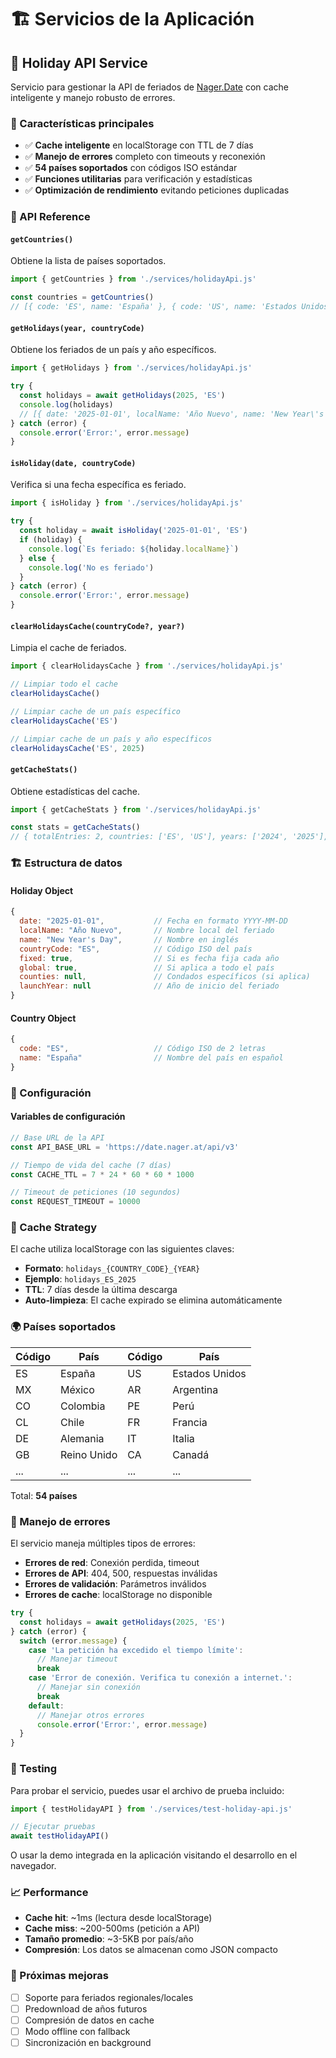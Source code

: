 # 🏗️ Servicios de la Aplicación

## 📅 Holiday API Service

Servicio para gestionar la API de feriados de [Nager.Date](https://date.nager.at/) con cache inteligente y manejo robusto de errores.

### 🚀 Características principales

- ✅ **Cache inteligente** en localStorage con TTL de 7 días
- ✅ **Manejo de errores** completo con timeouts y reconexión
- ✅ **54 países soportados** con códigos ISO estándar
- ✅ **Funciones utilitarias** para verificación y estadísticas
- ✅ **Optimización de rendimiento** evitando peticiones duplicadas

### 📖 API Reference

#### `getCountries()`
Obtiene la lista de países soportados.

```javascript
import { getCountries } from './services/holidayApi.js'

const countries = getCountries()
// [{ code: 'ES', name: 'España' }, { code: 'US', name: 'Estados Unidos' }, ...]
```

#### `getHolidays(year, countryCode)`
Obtiene los feriados de un país y año específicos.

```javascript
import { getHolidays } from './services/holidayApi.js'

try {
  const holidays = await getHolidays(2025, 'ES')
  console.log(holidays)
  // [{ date: '2025-01-01', localName: 'Año Nuevo', name: 'New Year\'s Day', ... }]
} catch (error) {
  console.error('Error:', error.message)
}
```

#### `isHoliday(date, countryCode)`
Verifica si una fecha específica es feriado.

```javascript
import { isHoliday } from './services/holidayApi.js'

try {
  const holiday = await isHoliday('2025-01-01', 'ES')
  if (holiday) {
    console.log(`Es feriado: ${holiday.localName}`)
  } else {
    console.log('No es feriado')
  }
} catch (error) {
  console.error('Error:', error.message)
}
```

#### `clearHolidaysCache(countryCode?, year?)`
Limpia el cache de feriados.

```javascript
import { clearHolidaysCache } from './services/holidayApi.js'

// Limpiar todo el cache
clearHolidaysCache()

// Limpiar cache de un país específico
clearHolidaysCache('ES')

// Limpiar cache de un país y año específicos
clearHolidaysCache('ES', 2025)
```

#### `getCacheStats()`
Obtiene estadísticas del cache.

```javascript
import { getCacheStats } from './services/holidayApi.js'

const stats = getCacheStats()
// { totalEntries: 2, countries: ['ES', 'US'], years: ['2024', '2025'], totalSizeKB: 15 }
```

### 🏗️ Estructura de datos

#### Holiday Object
```javascript
{
  date: "2025-01-01",           // Fecha en formato YYYY-MM-DD
  localName: "Año Nuevo",       // Nombre local del feriado
  name: "New Year's Day",       // Nombre en inglés
  countryCode: "ES",            // Código ISO del país
  fixed: true,                  // Si es fecha fija cada año
  global: true,                 // Si aplica a todo el país
  counties: null,               // Condados específicos (si aplica)
  launchYear: null              // Año de inicio del feriado
}
```

#### Country Object
```javascript
{
  code: "ES",                   // Código ISO de 2 letras
  name: "España"                // Nombre del país en español
}
```

### 🔧 Configuración

#### Variables de configuración
```javascript
// Base URL de la API
const API_BASE_URL = 'https://date.nager.at/api/v3'

// Tiempo de vida del cache (7 días)
const CACHE_TTL = 7 * 24 * 60 * 60 * 1000

// Timeout de peticiones (10 segundos)
const REQUEST_TIMEOUT = 10000
```

### 💾 Cache Strategy

El cache utiliza localStorage con las siguientes claves:
- **Formato**: `holidays_{COUNTRY_CODE}_{YEAR}`
- **Ejemplo**: `holidays_ES_2025`
- **TTL**: 7 días desde la última descarga
- **Auto-limpieza**: El cache expirado se elimina automáticamente

### 🌍 Países soportados

| Código | País | Código | País |
|--------|------|--------|------|
| ES | España | US | Estados Unidos |
| MX | México | AR | Argentina |
| CO | Colombia | PE | Perú |
| CL | Chile | FR | Francia |
| DE | Alemania | IT | Italia |
| GB | Reino Unido | CA | Canadá |
| ... | ... | ... | ... |

Total: **54 países**

### 🚨 Manejo de errores

El servicio maneja múltiples tipos de errores:

- **Errores de red**: Conexión perdida, timeout
- **Errores de API**: 404, 500, respuestas inválidas
- **Errores de validación**: Parámetros inválidos
- **Errores de cache**: localStorage no disponible

```javascript
try {
  const holidays = await getHolidays(2025, 'ES')
} catch (error) {
  switch (error.message) {
    case 'La petición ha excedido el tiempo límite':
      // Manejar timeout
      break
    case 'Error de conexión. Verifica tu conexión a internet.':
      // Manejar sin conexión
      break
    default:
      // Manejar otros errores
      console.error('Error:', error.message)
  }
}
```

### 🧪 Testing

Para probar el servicio, puedes usar el archivo de prueba incluido:

```javascript
import { testHolidayAPI } from './services/test-holiday-api.js'

// Ejecutar pruebas
await testHolidayAPI()
```

O usar la demo integrada en la aplicación visitando el desarrollo en el navegador.

### 📈 Performance

- **Cache hit**: ~1ms (lectura desde localStorage)
- **Cache miss**: ~200-500ms (petición a API)
- **Tamaño promedio**: ~3-5KB por país/año
- **Compresión**: Los datos se almacenan como JSON compacto

### 🔄 Próximas mejoras

- [ ] Soporte para feriados regionales/locales
- [ ] Predownload de años futuros
- [ ] Compresión de datos en cache
- [ ] Modo offline con fallback
- [ ] Sincronización en background
